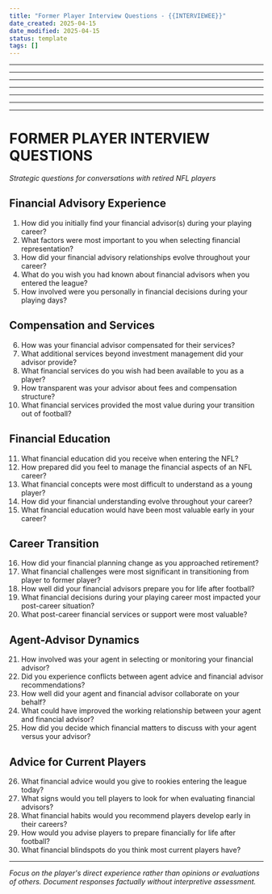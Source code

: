 ```yaml
---
title: "Former Player Interview Questions - {{INTERVIEWEE}}"
date_created: 2025-04-15
date_modified: 2025-04-15
status: template
tags: []
---
```


---

---

---

---

---

---

---

# FORMER PLAYER INTERVIEW QUESTIONS
*Strategic questions for conversations with retired NFL players*

## Financial Advisory Experience

1. How did you initially find your financial advisor(s) during your playing career?
2. What factors were most important to you when selecting financial representation?
3. How did your financial advisory relationships evolve throughout your career?
4. What do you wish you had known about financial advisors when you entered the league?
5. How involved were you personally in financial decisions during your playing days?

## Compensation and Services

6. How was your financial advisor compensated for their services?
7. What additional services beyond investment management did your advisor provide?
8. What financial services do you wish had been available to you as a player?
9. How transparent was your advisor about fees and compensation structure?
10. What financial services provided the most value during your transition out of football?

## Financial Education

11. What financial education did you receive when entering the NFL?
12. How prepared did you feel to manage the financial aspects of an NFL career?
13. What financial concepts were most difficult to understand as a young player?
14. How did your financial understanding evolve throughout your career?
15. What financial education would have been most valuable early in your career?

## Career Transition

16. How did your financial planning change as you approached retirement?
17. What financial challenges were most significant in transitioning from player to former player?
18. How well did your financial advisors prepare you for life after football?
19. What financial decisions during your playing career most impacted your post-career situation?
20. What post-career financial services or support were most valuable?

## Agent-Advisor Dynamics

21. How involved was your agent in selecting or monitoring your financial advisor?
22. Did you experience conflicts between agent advice and financial advisor recommendations?
23. How well did your agent and financial advisor collaborate on your behalf?
24. What could have improved the working relationship between your agent and financial advisor?
25. How did you decide which financial matters to discuss with your agent versus your advisor?

## Advice for Current Players

26. What financial advice would you give to rookies entering the league today?
27. What signs would you tell players to look for when evaluating financial advisors?
28. What financial habits would you recommend players develop early in their careers?
29. How would you advise players to prepare financially for life after football?
30. What financial blindspots do you think most current players have?

---
*Focus on the player's direct experience rather than opinions or evaluations of others. Document responses factually without interpretive assessment.*
